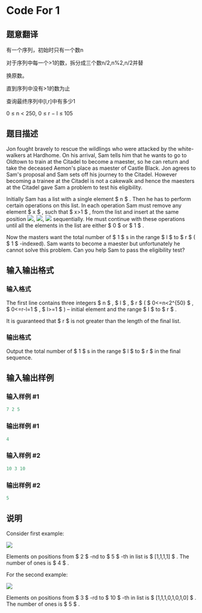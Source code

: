 # Code For 1

## 题意翻译

有一个序列，初始时只有一个数n

对于序列中每一个>1的数，拆分成三个数n/2,n%2,n/2并替

换原数。

直到序列中没有>1的数为止

查询最终序列中[l,r]中有多少1

0 ≤ n < 250, 0 ≤ r − l ≤ 105

## 题目描述

Jon fought bravely to rescue the wildlings who were attacked by the white-walkers at Hardhome. On his arrival, Sam tells him that he wants to go to Oldtown to train at the Citadel to become a maester, so he can return and take the deceased Aemon's place as maester of Castle Black. Jon agrees to Sam's proposal and Sam sets off his journey to the Citadel. However becoming a trainee at the Citadel is not a cakewalk and hence the maesters at the Citadel gave Sam a problem to test his eligibility.

Initially Sam has a list with a single element $ n $ . Then he has to perform certain operations on this list. In each operation Sam must remove any element $ x $ , such that $ x&gt;1 $ , from the list and insert at the same position ![](https://cdn.luogu.com.cn/upload/vjudge_pic/CF768B/465cdad41298994952ff82579429cb3d1de6dea4.png), ![](https://cdn.luogu.com.cn/upload/vjudge_pic/CF768B/42f87a6d55a7d4b8ea353aaf2fcb56c13744febb.png), ![](https://cdn.luogu.com.cn/upload/vjudge_pic/CF768B/465cdad41298994952ff82579429cb3d1de6dea4.png) sequentially. He must continue with these operations until all the elements in the list are either $ 0 $ or $ 1 $ .

Now the masters want the total number of $ 1 $ s in the range $ l $ to $ r $ ( $ 1 $ -indexed). Sam wants to become a maester but unfortunately he cannot solve this problem. Can you help Sam to pass the eligibility test?

## 输入输出格式

### 输入格式

The first line contains three integers $ n $ , $ l $ , $ r $ ( $ 0<=n&lt;2^{50} $ , $ 0<=r-l=1 $ , $ l>=1 $ ) – initial element and the range $ l $ to $ r $ .

It is guaranteed that $ r $ is not greater than the length of the final list.

### 输出格式

Output the total number of $ 1 $ s in the range $ l $ to $ r $ in the final sequence.

## 输入输出样例

### 输入样例 #1

```cpp
7 2 5

```
### 输出样例 #1

```cpp
4

```
### 输入样例 #2

```cpp
10 3 10

```
### 输出样例 #2

```cpp
5

```
## 说明

Consider first example:

![](https://cdn.luogu.com.cn/upload/vjudge_pic/CF768B/e9c535e642142fa233499539a19c390315a69ecc.png)

Elements on positions from $ 2 $ -nd to $ 5 $ -th in list is $ [1,1,1,1] $ . The number of ones is $ 4 $ .

For the second example:

![](https://cdn.luogu.com.cn/upload/vjudge_pic/CF768B/a34639e1edfe488c7c83f3ed3854d0edf4f7db1f.png)

Elements on positions from $ 3 $ -rd to $ 10 $ -th in list is $ [1,1,1,0,1,0,1,0] $ . The number of ones is $ 5 $ .

